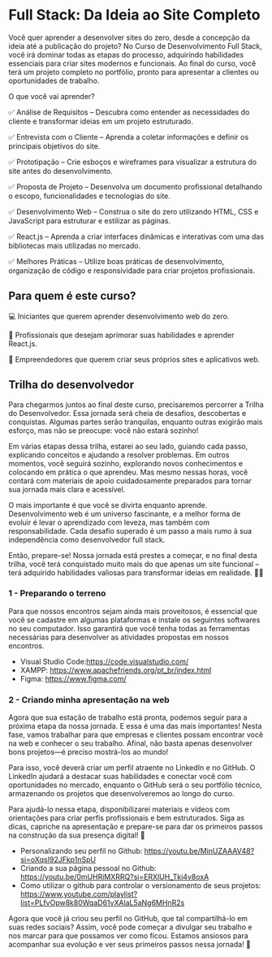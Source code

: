 # Full Stack: Da Ideia ao Site Completo

Você quer aprender a desenvolver sites do zero, desde a concepção da ideia até a publicação do projeto? No Curso de Desenvolvimento Full Stack, você irá dominar todas as etapas do processo, adquirindo habilidades essenciais para criar sites modernos e funcionais. Ao final do curso, você terá um projeto completo no portfólio, pronto para apresentar a clientes ou oportunidades de trabalho. 

O que você vai aprender?

✅ Análise de Requisitos – Descubra como entender as necessidades do cliente e transformar ideias em um projeto estruturado.

✅ Entrevista com o Cliente – Aprenda a coletar informações e definir os principais objetivos do site.

✅ Prototipação – Crie esboços e wireframes para visualizar a estrutura do site antes do desenvolvimento.

✅ Proposta de Projeto – Desenvolva um documento profissional detalhando o escopo, funcionalidades e tecnologias do site.

✅ Desenvolvimento Web – Construa o site do zero utilizando HTML, CSS e JavaScript para estruturar e estilizar as páginas.

✅ React.js – Aprenda a criar interfaces dinâmicas e interativas com uma das bibliotecas mais utilizadas no mercado.

✅ Melhores Práticas – Utilize boas práticas de desenvolvimento, organização de código e responsividade para criar projetos profissionais.

## Para quem é este curso?

💻 Iniciantes que querem aprender desenvolvimento web do zero.

🔹 Profissionais que desejam aprimorar suas habilidades e aprender React.js.

🚀 Empreendedores que querem criar seus próprios sites e aplicativos web.

## Trilha do desenvolvedor

Para chegarmos juntos ao final deste curso, precisaremos percorrer a Trilha do Desenvolvedor. Essa jornada será cheia de desafios, descobertas e conquistas. Algumas partes serão tranquilas, enquanto outras exigirão mais esforço, mas não se preocupe: você não estará sozinho!

Em várias etapas dessa trilha, estarei ao seu lado, guiando cada passo, explicando conceitos e ajudando a resolver problemas. Em outros momentos, você seguirá sozinho, explorando novos conhecimentos e colocando em prática o que aprendeu. Mas mesmo nessas horas, você contará com materiais de apoio cuidadosamente preparados para tornar sua jornada mais clara e acessível.

O mais importante é que você se divirta enquanto aprende. Desenvolvimento web é um universo fascinante, e a melhor forma de evoluir é levar o aprendizado com leveza, mas também com responsabilidade. Cada desafio superado é um passo a mais rumo à sua independência como desenvolvedor full stack.

Então, prepare-se! Nossa jornada está prestes a começar, e no final desta trilha, você terá conquistado muito mais do que apenas um site funcional – terá adquirido habilidades valiosas para transformar ideias em realidade. 🚀🔥

### 1 - Preparando o terreno

Para que nossos encontros sejam ainda mais proveitosos, é essencial que você se cadastre em algumas plataformas e instale os seguintes softwares no seu computador. Isso garantirá que você tenha todas as ferramentas necessárias para desenvolver as atividades propostas em nossos encontros.

- Visual Studio Code:https://code.visualstudio.com/
- XAMPP: https://www.apachefriends.org/pt_br/index.html
- Figma: https://www.figma.com/

### 2 - Criando minha apresentação na web

Agora que sua estação de trabalho está pronta, podemos seguir para a próxima etapa da nossa jornada. E essa é uma das mais importantes! Nesta fase, vamos trabalhar para que empresas e clientes possam encontrar você na web e conhecer o seu trabalho. Afinal, não basta apenas desenvolver bons projetos—é preciso mostrá-los ao mundo!

Para isso, você deverá criar um perfil atraente no LinkedIn e no GitHub. O LinkedIn ajudará a destacar suas habilidades e conectar você com oportunidades no mercado, enquanto o GitHub será o seu portfólio técnico, armazenando os projetos que desenvolveremos ao longo do curso.

Para ajudá-lo nessa etapa, disponibilizarei materiais e vídeos com orientações para criar perfis profissionais e bem estruturados. Siga as dicas, capriche na apresentação e prepare-se para dar os primeiros passos na construção da sua presença digital! 🚀

- Personalizando seu perfíl no Github: https://youtu.be/MinUZAAAV48?si=oXqsI92JFkp1nSpU
- Criando a sua página pessoal no Github: https://youtu.be/0mUHRiMXRRQ?si=ERXlUH_Tki4v8oxA
- Como utilizar o github para controlar o versionamento de seus projetos: https://www.youtube.com/playlist?list=PLfvOpw8k80WqaD61vXAlaL5aNg6MHnR2s

Agora que você já criou seu perfil no GitHub, que tal compartilhá-lo em suas redes sociais? Assim, você pode começar a divulgar seu trabalho e nos marcar para que possamos ver como ficou. Estamos ansiosos para acompanhar sua evolução e ver seus primeiros passos nessa jornada! 🚀
